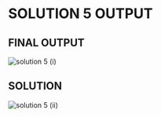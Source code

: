 # SOLUTION 5 OUTPUT

## FINAL OUTPUT

![solution 5 (i)](https://github.com/arpita2105/PW_ASSIGNMENT-3/assets/136358528/ce66a6e5-70a3-4cab-b7b3-2df152407740)

## SOLUTION

![solution 5 (ii)](https://github.com/arpita2105/PW_ASSIGNMENT-3/assets/136358528/c694fd83-bdab-4cdb-a9c6-eb35ce014bc7)